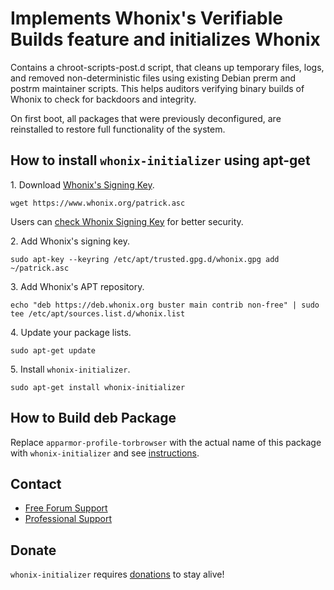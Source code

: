 # Implements Whonix's Verifiable Builds feature and initializes Whonix #

Contains a chroot-scripts-post.d script, that cleans up temporary files, logs,
and removed non-deterministic files using existing Debian prerm and postrm
maintainer scripts. This helps auditors verifying binary builds of Whonix to
check for backdoors and integrity.

On first boot, all packages that were previously deconfigured, are reinstalled
to restore full functionality of the system.
## How to install `whonix-initializer` using apt-get ##

1\. Download [Whonix's Signing Key]().

```
wget https://www.whonix.org/patrick.asc
```

Users can [check Whonix Signing Key](https://www.whonix.org/wiki/Whonix_Signing_Key) for better security.

2\. Add Whonix's signing key.

```
sudo apt-key --keyring /etc/apt/trusted.gpg.d/whonix.gpg add ~/patrick.asc
```

3\. Add Whonix's APT repository.

```
echo "deb https://deb.whonix.org buster main contrib non-free" | sudo tee /etc/apt/sources.list.d/whonix.list
```

4\. Update your package lists.

```
sudo apt-get update
```

5\. Install `whonix-initializer`.

```
sudo apt-get install whonix-initializer
```

## How to Build deb Package ##

Replace `apparmor-profile-torbrowser` with the actual name of this package with `whonix-initializer` and see [instructions](https://www.whonix.org/wiki/Dev/Build_Documentation/apparmor-profile-torbrowser).

## Contact ##

* [Free Forum Support](https://forums.whonix.org)
* [Professional Support](https://www.whonix.org/wiki/Professional_Support)

## Donate ##

`whonix-initializer` requires [donations](https://www.whonix.org/wiki/Donate) to stay alive!
